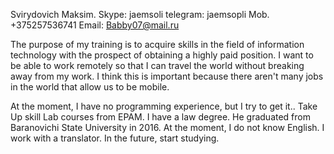 Svirydovich Maksim. Skype: jaemsoli telegram: jaemsopli Mob. +375257536741 Email: Babby07@mail.ru

The purpose of my training is to acquire skills in the field of information technology with the prospect of obtaining a highly paid position. I want to be able to work remotely so that I can travel the world without breaking away from my work. I think this is important because there aren't many jobs in the world that allow us to be mobile.

At the moment, I have no programming experience, but I try to get it.. Take Up skill Lab courses from EPAM. I have a law degree. He graduated from Baranovichi State University in 2016. At the moment, I do not know English. I work with a translator. In the future, start studying. 

